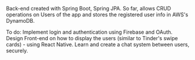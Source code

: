 Back-end created with Spring Boot, Spring JPA.
So far, allows CRUD operations on Users of the app and stores the registered user info in AWS's DynamoDB.

To do:
Implement login and authentication using Firebase and OAuth.
Design Front-end on how to display the users (similar to Tinder's swipe cards) - using React Native.
Learn and create a chat system between users, securely.
